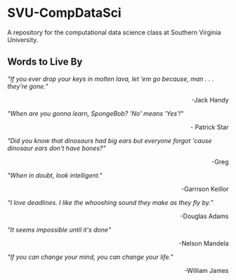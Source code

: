 # SVU-CompDataSci
A repository for the computational data science class at Southern Virginia University.

## Words to Live By

_“If you ever drop your keys in molten lava, let ‘em go because, man . . . they’re gone.”_
<p align=right> -Jack Handy </p>


_"When are you gonna learn, SpongeBob? 'No' means 'Yes'!"_
<p align=right> - Patrick Star </p>

_"Did you know that dinosaurs had big ears but everyone forgot 'cause dinosaur ears don't have bones?"_
<p align=right> -Greg </p> 

_"When in doubt, look intelligent."_
<p align=right> -Garrison Keillor </p>


_“I love deadlines. I like the whooshing sound they make as they fly by.”_
<p align=right> -Douglas Adams </p>


_"It seems impossible until it's done"_
<p align=right> -Nelson Mandela </p>


_"If you can change your mind, you can change your life."_
<p align=right> -William James </p>


